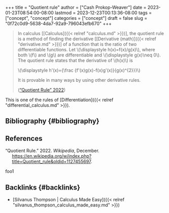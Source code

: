 +++
title = "Quotient rule"
author = ["Cash Prokop-Weaver"]
date = 2023-01-23T08:54:00-08:00
lastmod = 2023-12-23T00:13:36-08:00
tags = ["concept", "concept"]
categories = ["concept"]
draft = false
slug = "0f72c0d9-5638-4da7-92a9-796043efb670"
+++

> In calculus [[Calculus]({{< relref "calculus.md" >}})], the quotient rule is a method of finding the derivative [[Derivative (math)]({{< relref "derivative.md" >}})] of a function that is the ratio of two differentiable functions. Let \\(\displaystyle h(x)=f(x)/g(x)\\), where both \\(f\\) and \\(g\\) are differentiable and \\(\displaystyle g(x)\neq 0\\). The quotient rule states that the derivative of \\(h(x)\\) is
>
> \\(\displaystyle h'(x)={\frac {f'(x)g(x)-f(x)g'(x)}{g(x)^{2}}}\\)
>
> It is provable in many ways by using other derivative rules.
>
> (<a href="#citeproc_bib_item_1">“Quotient Rule” 2022</a>)

This is one of the rules of [Differentiation]({{< relref "differential_calculus.md" >}}).


## Bibliography {#bibliography}

## References

<style>.csl-entry{text-indent: -1.5em; margin-left: 1.5em;}</style><div class="csl-bib-body">
  <div class="csl-entry"><a id="citeproc_bib_item_1"></a>“Quotient Rule.” 2022. <i>Wikipedia</i>, December. <a href="https://en.wikipedia.org/w/index.php?title=Quotient_rule&oldid=1127455697">https://en.wikipedia.org/w/index.php?title=Quotient_rule&#38;oldid=1127455697</a>.</div>
</div>

foo1


## Backlinks {#backlinks}

-   [Silvanus Thompson | Calculus Made Easy]({{< relref "silvanus_thompson_calculus_made_easy.md" >}})
